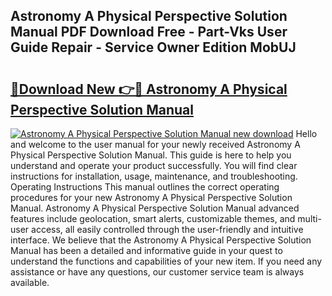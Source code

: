 ## Astronomy A Physical Perspective Solution Manual PDF Download Free - Part-Vks User Guide Repair - Service Owner Edition MobUJ

# <h2><a href="http://bc80653.oget.top/?id=Astronomy+A+Physical+Perspective+Solution+Manual">🔗Download New 👉🔴 Astronomy A Physical Perspective Solution Manual</a></h2>

[![Astronomy A Physical Perspective Solution Manual new download](https://i.imgur.com/5g1atiW.png)](http://bc80653.oget.top/?id=Astronomy+A+Physical+Perspective+Solution+Manual)
Hello and welcome to the user manual for your newly received Astronomy A Physical Perspective Solution Manual. This guide is here to help you understand and operate your product successfully. You will find clear instructions for installation, usage, maintenance, and troubleshooting. Operating Instructions This manual outlines the correct operating procedures for your new Astronomy A Physical Perspective Solution Manual. Astronomy A Physical Perspective Solution Manual advanced features include geolocation, smart alerts, customizable themes, and multi-user access, all easily controlled through the user-friendly and intuitive interface. We believe that the Astronomy A Physical Perspective Solution Manual has been a detailed and informative guide in your quest to understand the functions and capabilities of your new item. If you need any assistance or have any questions, our customer service team is always available.
